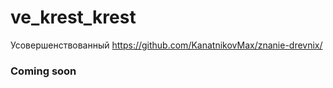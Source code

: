 # ve_krest_krest
Усовершенствованный https://github.com/KanatnikovMax/znanie-drevnix/

### Coming soon
